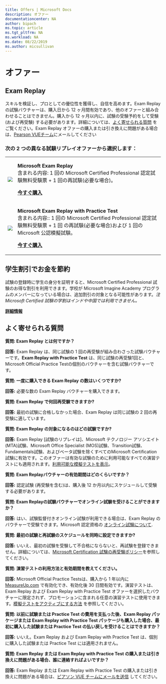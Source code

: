 ```yaml
---
title: Offers | Microsoft Docs
description: オファー 
documentationcenter: NA 
author: bipach
ms.topic: article
ms.tgt_pltfrm: NA
ms.workload: NA
ms.date: 08/22/2019
ms.author: micsullivan
---
```

# オファー

## Exam Replay

スキルを検証し、プロとしての優位性を獲得し、自信を高めます。Exam Replay の試験バウチャーは、購入日から 12 ヶ月間有効であり、他のオファーと組み合わせることはできません。購入から 12 ヶ月以内に、試験の受験予約をして受験 (および再受験) する必要があります。詳細については、[よく寄せられる質問](#frequently-asked-questions) をご覧ください。Exam Replay オファーの購入または引き換えに問題がある場合は、[Pearson VUEチーム](mailto:mindhub@pearson.com)にメールしてください

### 次の 2 つの異なる試験リプレイオファーから選択します：

<div>
    <table border="0">
        <tr>
            <td>
                <img src="images/exam-replay-thumbnail.png">
            </td>
            <td>                
                <p><strong>Microsoft Exam Replay</strong><br/>含まれる内容: 1 回の Microsoft Certified Professional  認定試験無料受験票 + 1 回の再試験(必要な場合)。</p>
                <p><a href="https://us.mindhub.com/p/Microsoft-Exam-Replay?utm_source=msftmarketing&utm_medium=msft_offers&utm_campaign=ExamReplayFY20&utm_term=ERFY20&utm_content=weblink3"><strong>今すぐ購入</strong></a></p>
            </td>
        </tr>
        <tr>
            <td>
                <img src="images/exam-replay-with-practice-test-thumbnail.png">
            </td>
            <td>
               <p><strong>Microsoft Exam Replay with Practice Test</strong><br/>含まれる内容:: 1 回の Microsoft Certified Professional  認定試験無料受験票 + 1 回 の再試験(必要な場合)および 1 回の Microsoft 公認模擬試験。</p>
               <p><a href="https://us.mindhub.com/p/Microsoft-Exam-Replay-PT?utm_source=msftmarketing&utm_medium=msft_offers&utm_campaign=ExamReplayFY20&utm_term=ERFY20&utm_content=weblink"><strong>今すぐ購入</strong></a></p>
            </td>
        </tr>
    </table>
</div>


## 学生割引でお金を節約
試験の登録時に学生の身分を証明すると、Microsoft Certified Professional  試験のお得な割引を利用できます。学校が Microsoft Imagine Academy プログラムのメンバーになっている場合は、追加割引の対象となる可能性があります。*注 Microsoft Certified 試験の学割はインドや中国では利用できません。*

[**詳細情報**](/learn/certifications/certification-exam-policies)

## <a name="frequently-asked-questions"></a>よく寄せられる質問

**質問: Exam Replay とは何ですか？**

**回答:** Exam Replay は、同じ試験の 1 回の再受験が組み合わさった試験バウチャーです。**Exam Replay with Practice Test** は、同じ試験の再受験1回と、Microsoft Official Practice Testの個別のバウチャーを含む試験バウチャーです。

**質問: 一度に購入できる Exam Replay の数はいくつですか?**

**回答:** 必要な数の Exam Replay バウチャーを購入できます。

**質問: Exam Replay で何回再受験できますか?**

**回答:** 最初の試験に合格しなかった場合、Exam Replay は同じ試験の 2 回の再受験に適しています。

**質問: Exam Replay の対象になるのはどの試験ですか?**

**回答:** Exam Replay [試験のリプレイは]、Microsoft テクノロジー アソシエイト(MTA)試験、Microsoft Office Specialist (MOS)試験、Transition試験、Fundamentals試験、およびベータ試験を除くすべてのMicrosoft Certification試験に有効です。このオファーは有効な試験のために利用可能なすべての演習テストにも適用されます。[利用可能な模擬テストを表示](https://us.mindhub.com/microsoft-practice-tests)。

**質問: Exam Replayバウチャーの有効期間はどのくらいですか？**

**回答:** 認定試験 (再受験を含む)は、購入後 12 か月以内にスケジュールして受験する必要があります。

**質問: Exam Replayの試験バウチャーでオンライン試験を受けることができますか？**

**回答:** はい、試験監督付きオンライン試験が利用できる場合は、Exam Replay のバウチャーで受験できます。Microsoft 認定資格の [オンライン試験について](/learn/certifications/online-exams).

**質問: 最初の試験と再試験のスケジュールを同時に設定できますか?**

**回答:** いいえ、最初の試験を受験して不合格にならないと、再試験を登録できません。詳細については、[Microsoft Certification 試験の再受験ポリシー](/learn/certifications/certification-exam-policies#exam-retake-policy)を参照してください。

**質問: 演習テストの利用方法と有効期間を教えてください。**

**回答:** Microsoft Official Practice Testsは、購入から 1 年以内に [MeasureUp.com](https://www.measureup.com/) で有効化でき、有効化後 30 日間有効です。演習テストは、Exam Replay および Exam Replay with Practice Test オファーを選択したバウチャーに限定されず、プロモーションに含まれる任意の演習テストに使用できます。[模擬テストをアクティブにする方法](https://home.pearsonvue.com/microsoft/practicetests) を参照してください。

**質問: 以前に試験または Practice Test の費用を支払った後、Exam Replay パッケージまたは Exam Replay with Practice Test パッケージも購入した場合、最初に購入した試験または Practice Test の払い戻しを受けることはできますか？**

**回答:** いいえ。Exam Replay および Exam Replay with Practice Test は、個別に購入した試験または Practice Test には適用されません。

**質問: Exam Replay または Exam Replay with Practice Test の購入または引き換えに問題がある場合、誰に連絡すればよいですか？**

**回答:** Exam Replay または Exam Replay with Practice Test の購入または引き換えに問題がある場合は、[ピアソン VUE チームにメールを送信](mailto:mindhub@pearson.com) してください。



